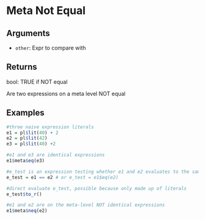 # Meta Not Equal

## Arguments

- `other`: Expr to compare with

## Returns

bool: TRUE if NOT equal

Are two expressions on a meta level NOT equal

## Examples

```r
#three naive expression literals
e1 = pl$lit(40) + 2
e2 = pl$lit(42)
e3 = pl$lit(40) +2

#e1 and e3 are identical expressions
e1$meta$eq(e3)

#e_test is an expression testing whether e1 and e2 evaluates to the same value.
e_test = e1 == e2 # or e_test = e1$eq(e2)

#direct evaluate e_test, possible because only made up of literals
e_test$to_r()

#e1 and e2 are on the meta-level NOT identical expressions
e1$meta$neq(e2)
```